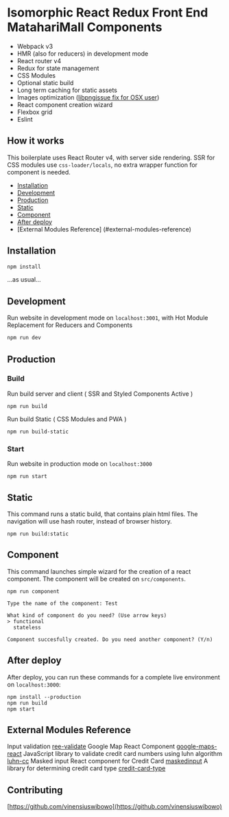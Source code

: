 # Isomorphic React Redux Front End MatahariMall Components

* Webpack v3
* HMR (also for reducers) in development mode
* React router v4
* Redux for state management
* CSS Modules
* Optional static build
* Long term caching for static assets
* Images optimization ([libpngissue fix for OSX user](https://github.com/tcoopman/image-webpack-loader#libpng-issues))
* React component creation wizard
* Flexbox grid
* Eslint

## How it works

This boilerplate uses React Router v4, with server side rendering.
SSR for CSS modules use `css-loader/locals`, no extra wrapper function for component is needed.

* [Installation](#installation)
* [Development](#development)
* [Production](#production)
* [Static](#static)
* [Component](#component)
* [After deploy](#after-deploy)
* [External Modules Reference] (#external-modules-reference)

## Installation
```javascript
npm install
```
...as usual...

## Development

Run website in development mode on `localhost:3001`, with Hot Module Replacement for Reducers and Components

```javascript
npm run dev
```

## Production

### Build

Run build server and client ( SSR and Styled Components Active )

```
npm run build
```

Run build Static ( CSS Modules and PWA )

```
npm run build-static
```

### Start 

Run website in production mode on `localhost:3000`

```
npm run start
```

## Static

This command runs a static build, that contains plain html files.
The navigation will use hash router, instead of browser history.

```
npm run build:static
```

## Component

This command launches simple wizard for the creation of a react component.
The component will be created on `src/components`.

```
npm run component

Type the name of the component: Test

What kind of component do you need? (Use arrow keys)
> functional
  stateless
  
Component succesfully created. Do you need another component? (Y/n)
```

## After deploy

After deploy, you can run these commands for a complete live environment on `localhost:3000`:
 
```
npm install --production
npm run build
npm start
```

## External Modules Reference
Input validation [ree-validate](https://github.com/moeen-basra/ree-validate)
Google Map React Component [google-maps-react](https://github.com/fullstackreact/google-maps-react)
JavaScript library to validate credit card numbers using luhn algorithm [luhn-cc](https://www.npmjs.com/package/luhn-cc)
Masked input React component for Credit Card [maskedinput](https://github.com/insin/react-maskedinput)
A library for determining credit card type [credit-card-type](https://github.com/braintree/credit-card-type)

## Contributing
[https://github.com/vinensiuswibowo](https://github.com/vinensiuswibowo)